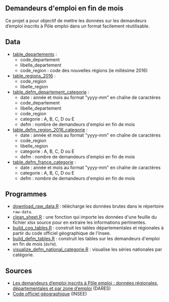 ## Demandeurs d'emploi en fin de mois

Ce projet a pour objectif de mettre les données sur les demandeurs d’emploi inscrits à Pôle emploi dans un format facilement réutilisable.

## Data

- [table_departements](data/table_departements.csv) :
  - code_departement
  - libelle_departement
  - code_region : code des nouvelles régions (ie millésime 2016)
- [table_regions_2016](data/table_regions_2016.csv) :
  - code_region
  - libelle_region
- [table_defm_departement_categorie](data/table_defm_departement_categorie.csv) :
  - date : année et mois au format "yyyy-mm" en chaîne de caractères
  - code_departement
  - libelle_departement
  - code_region
  - categorie : A, B, C, D ou E
  - defm : nombre de demandeurs d'emploi en fin de mois
- [table_defm_region_2016_categorie](data/table_defm_region_2016_categorie.csv) :
  - date : année et mois au format "yyyy-mm" en chaîne de caractères
  - code_region
  - libelle_region
  - categorie : A, B, C, D ou E
  - defm : nombre de demandeurs d'emploi en fin de mois
- [table_defm_france_categorie](data/table_defm_france_categorie.csv) :
  - date : année et mois au format "yyyy-mm" en chaîne de caractères
  - categorie : A, B, C, D ou E
  - defm : nombre de demandeurs d'emploi en fin de mois

## Programmes

- [download_raw_data.R](R/download_raw_data.R) : télécharge les données brutes dans le répertoire `raw-data`.
- [clean_sheet.R](R/clean_sheet.R) : une fonction qui importe les données d'une feuille du fichier xlsx source pour en extraire les informations pertinentes.
- [build_cog_tables.R](R/build_cog_tables.R) : construit les tables départementales et régionales à partir du code officiel géographique de l'Insee.
- [build_defm_tables.R](R/build_defm_tables.R) : construit les tables sur les demandeurs d'emploi en fin de mois (`defm`).
- [visualize_defm_national_categorie.R](R/visualize_defm_national_categorie.R) : visualise les séries nationales par catégorie.

## Sources

- [Les demandeurs d’emploi inscrits à Pôle emploi : données régionales, départementales et par zone d’emploi](http://dares.travail-emploi.gouv.fr/dares-etudes-et-statistiques/statistiques-de-a-a-z/article/les-demandeurs-d-emploi-inscrits-a-pole-emploi-les-series-mensuelles-regionales) (DARES)
- [Code officiel géographique](http://www.insee.fr/fr/methodes/nomenclatures/cog/telechargement.asp) (INSEE)
